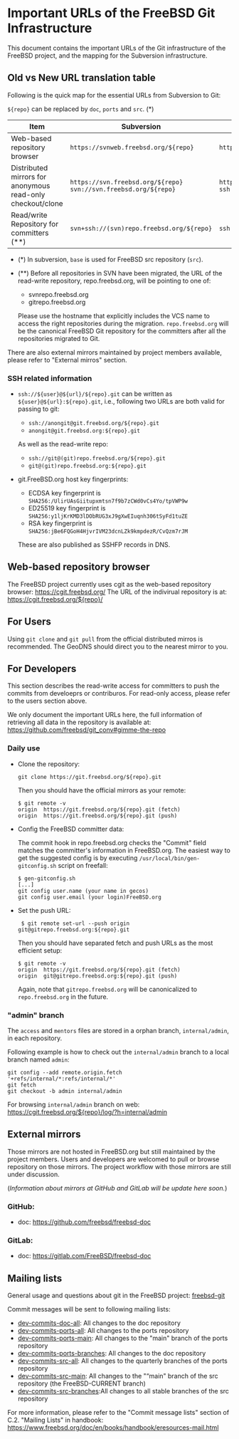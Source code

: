 # Important URLs of the FreeBSD Git Infrastructure

This document contains the important URLs of the Git infrastructure of the
FreeBSD project, and the mapping for the Subversion infrastructure.

## Old vs New URL translation table

Following is the quick map for the essential URLs from Subversion to Git:

`${repo}` can be replaced by `doc`, `ports` and `src`. (*)

| Item                                     | Subversion                             | Git                                 |
| ---------------------------------------- | ------------------------------- | ----------------------------------- |
| Web-based repository browser             | `https://svnweb.freebsd.org/${repo}`      | `https://cgit.freebsd.org/${repo}`            |
| Distributed mirrors for anonymous read-only checkout/clone | `https://svn.freebsd.org/${repo}` `svn://svn.freebsd.org/${repo}` | `https://git.freebsd.org/${repo}` `ssh://anongit@git.freebsd.org/${repo}.git` |
| Read/write Repository for committers (**) | `svn+ssh://(svn)repo.freebsd.org/${repo}` | `ssh://git@(git)repo.freebsd.org/${repo}.git` |

  - (*) In subversion, `base` is used for FreeBSD src repository (`src`).
  - (**) Before all repositories in SVN have been migrated, the URL of the
    read-write repository, repo.freebsd.org, will be pointing to one of:
      - svnrepo.freebsd.org
      - gitrepo.freebsd.org

    Please use the hostname that explicitly includes the VCS name to
    access the right repositories during the migration. `repo.freebsd.org`
    will be the canonical FreeBSD Git repository for the committers after
    all the repositories migrated to Git.

There are also external mirrors maintained by project members available, please refer to "External mirros" section.

### SSH related information

 - `ssh://${user}@${url}/${repo}.git` can be written as `${user}@${url}:${repo}.git`, i.e., following two URLs are both valid for passing to git:
     - `ssh://anongit@git.freebsd.org/${repo}.git`
     - `anongit@git.freebsd.org:${repo}.git`

   As well as the read-write repo:
     - `ssh://git@(git)repo.freebsd.org/${repo}.git`
     - `git@(git)repo.freebsd.org:${repo}.git`

- git.FreeBSD.org host key fingerprints:

  - ECDSA key fingerprint is `SHA256:/UlirUAsGiitupxmtsn7f9b7zCWd0vCs4Yo/tpVWP9w`
  - ED25519 key fingerprint is `SHA256:y1ljKrKMD3lDObRUG3xJ9gXwEIuqnh306tSyFd1tuZE`
  - RSA key fingerprint is `SHA256:jBe6FQGoH4HjvrIVM23dcnLZk9kmpdezR/CvQzm7rJM`

  These are also published as SSHFP records in DNS.


## Web-based repository browser

The FreeBSD project currently uses cgit as the web-based repository browser: https://cgit.freebsd.org/
The URL of the indivirual repository is at: https://cgit.freebsd.org/${repo}/

## For Users

Using `git clone` and `git pull` from the official distributed mirros is recommended. The GeoDNS should direct you to the nearest mirror to you.

## For Developers

This section describes the read-write access for committers to push the commits from develoeprs or contriburos.  For read-only access, please refer to the users section above.

We only document the important URLs here, the full information of retrieving all data in the repository is available at:
https://github.com/freebsd/git_conv#gimme-the-repo

### Daily use

* Clone the repository:
  ```
  git clone https://git.freebsd.org/${repo}.git
  ```
  Then you should have the official mirrors as your remote:
  ```
  $ git remote -v
  origin  https://git.freebsd.org/${repo}.git (fetch)
  origin  https://git.freebsd.org/${repo}.git (push)
  ```

* Config the FreeBSD committer data:

  The commit hook in repo.freebsd.org checks the "Commit" field matches the
  committer's information in FreeBSD.org.  The easiest way to get the suggested
  config is by executing `/usr/local/bin/gen-gitconfig.sh` script on freefall:

  ```
  $ gen-gitconfig.sh
  [...]
  git config user.name (your name in gecos)
  git config user.email (your login)FreeBSD.org
  ````

* Set the push URL:
  ```
   $ git remote set-url --push origin git@gitrepo.freebsd.org:${repo}.git
  ```
  Then you should have separated fetch and push URLs as the most efficient setup:
  ```
  $ git remote -v
  origin  https://git.freebsd.org/${repo}.git (fetch)
  origin  git@gitrepo.freebsd.org:${repo}.git (push)
  ```
  Again, note that `gitrepo.freebsd.org` will be canonicalized to `repo.freebsd.org` in the future.

### "admin" branch

The `access` and `mentors` files are stored in a orphan branch, `internal/admin`, in each repository.

Following example is how to check out the `internal/admin` branch to a local branch named `admin`:

```
git config --add remote.origin.fetch '+refs/internal/*:refs/internal/*'
git fetch
git checkout -b admin internal/admin
```

For browsing `internal/admin` branch on web:
https://cgit.freebsd.org/${repo}/log/?h=internal/admin

## External mirrors

Those mirrors are not hosted in FreeBSD.org but still maintained by the project members.
Users and developers are welcomed to pull or browse repository on those mirrors.
The project workflow with those mirrors are still under discussion.

(*Information about mirrors at GitHub and GitLab will be update here soon.*)

### GitHub:
  - doc: https://github.com/freebsd/freebsd-doc

### GitLab:
  - doc: https://gitlab.com/FreeBSD/freebsd-doc

## Mailing lists

General usage and questions about git in the FreeBSD project: [freebsd-git](https://lists.freebsd.org/mailman/listinfo/freebsd-git)

Commit messages will be sent to following mailing lists:

- [dev-commits-doc-all](https://lists.freebsd.org/mailman/listinfo/dev-commits-doc-all): All changes to the doc repository
- [dev-commits-ports-all](https://lists.freebsd.org/mailman/listinfo/dev-commits-ports-all): All changes to the ports repository
- [dev-commits-ports-main](https://lists.freebsd.org/mailman/listinfo/dev-commits-ports-main): All changes to the "main" branch of the ports repository
- [dev-commits-ports-branches](https://lists.freebsd.org/mailman/listinfo/dev-commits-ports-branches): All changes to the doc repository
- [dev-commits-src-all](https://lists.freebsd.org/mailman/listinfo/dev-commits-src-all): All changes to the quarterly branches of the ports repository
- [dev-commits-src-main](https://lists.freebsd.org/mailman/listinfo/dev-commits-src-main): All changes to the "“main" branch of the src repository (the FreeBSD-CURRENT branch)
- [dev-commits-src-branches](https://lists.freebsd.org/mailman/listinfo/dev-commits-src-branches):All changes to all stable branches of the src repository

For more information, please refer to the "Commit message lists" section of C.2. "Mailing Lists" in handbook: https://www.freebsd.org/doc/en/books/handbook/eresources-mail.html

